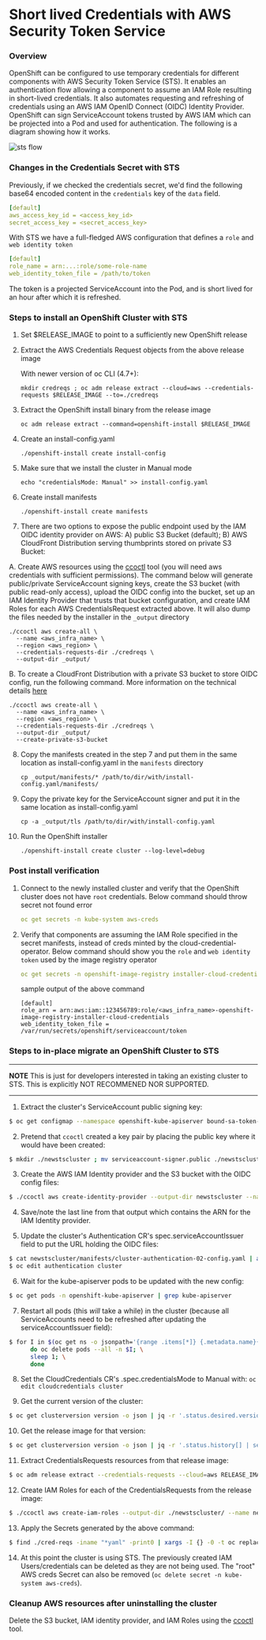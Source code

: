 # Short lived Credentials with AWS Security Token Service
### Overview
OpenShift can be configured to use temporary credentials for different components with AWS Security Token Service (STS). It enables an authentication flow allowing a component to assume an IAM Role resulting in short-lived credentials. It also automates requesting and refreshing of credentials using an AWS IAM OpenID Connect (OIDC) Identity Provider. OpenShift can sign ServiceAccount tokens trusted by AWS IAM which can be projected into a Pod and used for authentication. The following is a diagram showing how it works.

![sts flow](sts_flow.png)

### Changes in the Credentials Secret with STS
Previously, if we checked the credentials secret, we'd find the following base64 encoded content in the `credentials` key of the `data` field.

```yaml
[default]
aws_access_key_id = <access_key_id>
secret_access_key = <secret_access_key>
```

With STS we have a full-fledged AWS configuration that defines a `role` and `web identity token`

```yaml
[default]
role_name = arn:...:role/some-role-name
web_identity_token_file = /path/to/token
```
The token is a projected ServiceAccount into the Pod, and is short lived for an hour after which it is refreshed.

### Steps to install an OpenShift Cluster with STS

1. Set $RELEASE_IMAGE to point to a sufficiently new OpenShift release
2. Extract the AWS Credentials Request objects from the above release image
   
   With newer version of oc CLI (4.7+):
   ```
   mkdir credreqs ; oc adm release extract --cloud=aws --credentials-requests $RELEASE_IMAGE --to=./credreqs
   ```
3. Extract the OpenShift install binary from the release image
   ```
   oc adm release extract --command=openshift-install $RELEASE_IMAGE
   ```
4. Create an install-config.yaml
   ```
   ./openshift-install create install-config
   ```
5. Make sure that we install the cluster in Manual mode
   ```
   echo "credentialsMode: Manual" >> install-config.yaml
   ``` 
6. Create install manifests
   ```
   ./openshift-install create manifests   
   ```
7. There are two options to expose the public endpoint used by the IAM OIDC identity provider on AWS: A) public S3 Bucket (default); B) AWS CloudFront Distribution serving thumbprints stored on private S3 Bucket:

A. Create AWS resources using the [ccoctl](ccoctl.md#steps-create) tool (you will need aws credentials with sufficient permissions). The command below will generate public/private ServiceAccount signing keys, create the S3 bucket (with public read-only access), upload the OIDC config into the bucket, set up an IAM Identity Provider that trusts that bucket configuration, and create IAM Roles for each AWS CredentialsRequest extracted above. It will also dump the files needed by the installer in the `_output` directory
   ```
   ./ccoctl aws create-all \
     --name <aws_infra_name> \
     --region <aws_region> \
     --credentials-requests-dir ./credreqs \
     --output-dir _output/
   ```

B. To create a CloudFront Distribution with a private S3 bucket to store OIDC config, run the following command. More information on the technical details [here](./sts-private-bucket.md)
   ```
   ./ccoctl aws create-all \
     --name <aws_infra_name> \
     --region <aws_region> \
     --credentials-requests-dir ./credreqs \
     --output-dir _output/
     --create-private-s3-bucket
   ```

8. Copy the manifests created in the step 7 and put them in the same location as install-config.yaml in the `manifests` directory
   ```
   cp _output/manifests/* /path/to/dir/with/install-config.yaml/manifests/
   ```
9. Copy the private key for the ServiceAccount signer and put it in the same location as install-config.yaml
   ```
   cp -a _output/tls /path/to/dir/with/install-config.yaml
   ```
10. Run the OpenShift installer
    ```
    ./openshift-install create cluster --log-level=debug
    ```

### Post install verification

1. Connect to the newly installed cluster and verify that the OpenShift cluster does not have `root` credentials. Below command should throw secret not found error
   ```yaml
   oc get secrets -n kube-system aws-creds
   ```
2. Verify that components are assuming the IAM Role specified in the secret manifests, instead of creds minted by the cloud-credential-operator. Below command should show you the `role` and `web identity token` used by the image registry operator
   ```yaml
   oc get secrets -n openshift-image-registry installer-cloud-credentials -o json | jq -r .data.credentials | base64 -d
   ```
   sample output of the above command
   ```
   [default]
   role_arn = arn:aws:iam::123456789:role/<aws_infra_name>-openshift-image-registry-installer-cloud-credentials
   web_identity_token_file = /var/run/secrets/openshift/serviceaccount/token
   ```
### Steps to in-place migrate an OpenShift Cluster to STS

---
**NOTE**
This is just for developers interested in taking an existing cluster to STS. This is explicitly NOT RECOMMENED NOR SUPPORTED.

---

1. Extract the cluster's ServiceAccount public signing key:
```bash
$ oc get configmap --namespace openshift-kube-apiserver bound-sa-token-signing-certs --output json | jq --raw-output '.data["service-account-001.pub"]' > serviceaccount-signer.public
```

2. Pretend that `ccoctl` created a key pair by placing the public key where it would have been created:
```bash
$ mkdir ./newstscluster ; mv serviceaccount-signer.public ./newstscluster/serviceaccount-signer.public
```

3. Create the AWS IAM Identity provider and the S3 bucket with the OIDC config files:
```bash
$ ./ccoctl aws create-identity-provider --output-dir newstscluster --name newstscluster --region us-east-2
```

4. Save/note the last line from that output which contains the ARN for the IAM Identity provider.

5. Update the cluster's Authentication CR's spec.serviceAccountIssuer field to put the URL holding the OIDC files:
```bash
$ cat newstscluster/manifests/cluster-authentication-02-config.yaml | awk '/serviceAccountIssuer/ { print $2 }'
$ oc edit authentication cluster
```

6. Wait for the kube-apiserver pods to be updated with the new config:
```bash
$ oc get pods -n openshift-kube-apiserver | grep kube-apiserver
```

7. Restart all pods (this *will* take a while) in the cluster (because all ServiceAccounts need to be refreshed after updating the serviceAccountIssuer field):
```bash
$ for I in $(oc get ns -o jsonpath='{range .items[*]} {.metadata.name}{"\n"} {end}'); \
      do oc delete pods --all -n $I; \
      sleep 1; \
      done
```

8. Set the CloudCredentials CR's .spec.credentialsMode to Manual with: `oc edit cloudcredentials cluster`

9. Get the current version of the cluster:
```bash
$ oc get clusterversion version -o json | jq -r '.status.desired.version'
```

10. Get the release image for that version:
```bash
$ oc get clusterversion version -o json | jq -r '.status.history[] | select(.version == "VERSION_FROM_PREVIOUS_COMMAND") | .image'
```

11. Extract CredentialsRequests resources from that release image:
```bash
$ oc adm release extract --credentials-requests --cloud=aws RELEASE_IMAGE_FROM_PREVIOUS_COMMAND --to cred-reqs
```

12. Create IAM Roles for each of the CredentialsRequests from the release image:
```bash
$ ./ccoctl aws create-iam-roles --output-dir ./newstscluster/ --name newstscluster --identity-provider-arn ARN_CREATED_FROM_CREATE_IDENTITY_PROVIDER_COMMAND --region us-east-2 --credentials-requests-dir ./cred-reqs/
```

13. Apply the Secrets generated by the above command:
```bash
$ find ./cred-reqs -iname "*yaml" -print0 | xargs -I {} -0 -t oc replace -f {}
```

14. At this point the cluster is using STS. The previously created IAM Users/credentials can be deleted as they are not being used. The "root" AWS creds Secret can also be removed (`oc delete secret -n kube-system aws-creds`).

### Cleanup AWS resources after uninstalling the cluster

Delete the S3 bucket, IAM identity provider, and IAM Roles using the  [ccoctl](ccoctl.md#deleting-resources) tool.

